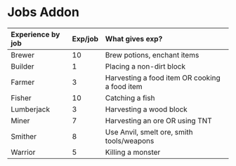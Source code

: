# Jobs Addon

|Experience by job|Exp/job|What gives exp?|
|:----|:----|:----|
|Brewer|10|Brew potions, enchant items|
|Builder|1|Placing a non-dirt block|
|Farmer|3|Harvesting a food item OR cooking a food item|
|Fisher|10|Catching a fish|
|Lumberjack|3|Harvesting a wood block|
|Miner|7|Harvesting an ore OR using TNT|
|Smither|8|Use Anvil, smelt ore, smith tools/weapons|
|Warrior|5|Killing a monster|
